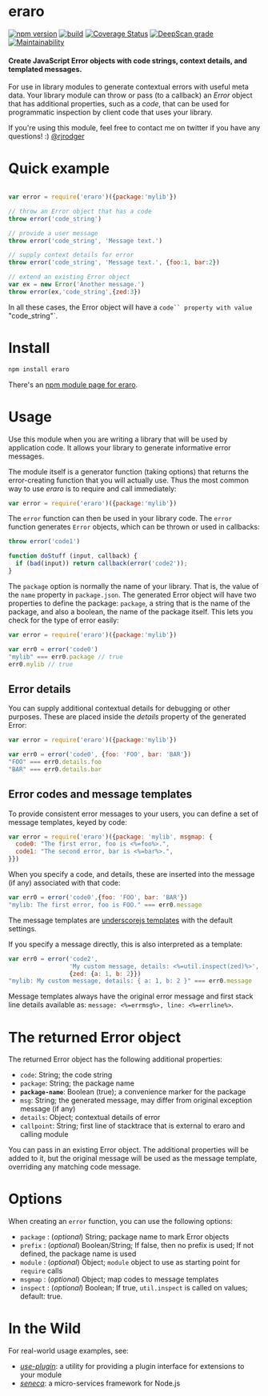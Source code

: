 eraro
=====

[![npm version][npm-badge]][npm-url]
[![build](https://github.com/rjrodger/eraro/actions/workflows/build.yml/badge.svg)](https://github.com/rjrodger/eraro/actions/workflows/build.yml)
[![Coverage Status][coveralls-badge]][coveralls-url]
[![DeepScan grade](https://deepscan.io/api/teams/5016/projects/25452/branches/796922/badge/grade.svg)](https://deepscan.io/dashboard#view=project&tid=5016&pid=25452&bid=796922)
[![Maintainability](https://api.codeclimate.com/v1/badges/d07c5eb44d302778bc18/maintainability)](https://codeclimate.com/github/rjrodger/eraro/maintainability)



#### Create JavaScript Error objects with code strings, context details, and templated messages.

For use in library modules to generate contextual errors with useful
meta data. Your library module can throw or pass (to a callback) an
_Error_ object that has additional properties, such as a _code_, that
can be used for programmatic inspection by client code that uses your
library.

If you're using this module, feel free to contact me on twitter if you have any questions! :) [@rjrodger](http://twitter.com/rjrodger)


# Quick example

```JavaScript

var error = require('eraro')({package:'mylib'})

// throw an Error object that has a code
throw error('code_string')

// provide a user message
throw error('code_string', 'Message text.')

// supply context details for error
throw error('code_string', 'Message text.', {foo:1, bar:2})

// extend an existing Error object
var ex = new Error('Another message.')
throw error(ex,'code_string',{zed:3})
```

In all these cases, the Error object will have a `code`` property with
value `"code_string"`.


# Install

```bash
npm install eraro
```

There's an [npm module page for eraro](https://www.npmjs.org/package/eraro).


# Usage

Use this module when you are writing a library that will be used by
application code. It allows your library to generate informative error messages.

The module itself is a generator function (taking options) that
returns the error-creating function that you will actually use. Thus
the most common way to use _eraro_ is to require and call immediately:

```JavaScript
var error = require('eraro')({package:'mylib'})
```

The `error` function can then be used in your library code. The
`error` function generates `Error` objects, which can be thrown or used in callbacks:

```JavaScript
throw error('code1')

function doStuff (input, callback) {
  if (bad(input)) return callback(error('code2'));
}
```

The `package` option is normally the name of your library. That is, the value
of the `name` property in `package.json`. The generated Error object will
have two properties to define the package: `package`, a string that is
the name of the package, and also a boolean, the name of the package itself.
This lets you check for the type of error easily:

```JavaScript
var error = require('eraro')({package:'mylib'})

var err0 = error('code0')
"mylib" === err0.package // true
err0.mylib // true
```


## Error details

You can supply additional contextual details for debugging or other
purposes. These are placed inside the _details_ property of the
generated Error:

```JavaScript
var error = require('eraro')({package:'mylib'})

var err0 = error('code0', {foo: 'FOO', bar: 'BAR'})
"FOO" === err0.details.foo
"BAR" === err0.details.bar
```


## Error codes and message templates

To provide consistent error messages to your users, you can define a set of message templates, keyed by code:

```JavaScript
var error = require('eraro')({package: 'mylib', msgmap: {
  code0: "The first error, foo is <%=foo%>.",
  code1: "The second error, bar is <%=bar%>.",
}})
```

When you specify a code, and details, these are inserted into the message (if any) associated with that code:

```JavaScript
var err0 = error('code0',{foo: 'FOO', bar: 'BAR'})
"mylib: The first error, foo is FOO." === err0.message
```

The message templates are [underscorejs templates](http://underscorejs.org/#template)
with the default settings.

If you specify a message directly, this is also interpreted as a template:

```JavaScript
var err0 = error('code2',
                 'My custom message, details: <%=util.inspect(zed)%>',
                 {zed: {a: 1, b: 2}})
"mylib: My custom message, details: { a: 1, b: 2 }" === err0.message
```

Message templates always have the original error message and first
stack line details available as: `message: <%=errmsg%>, line:
<%=errline%>`.


# The returned Error object

The returned Error object has the following additional properties:

   * `code`: String; the code string
   * `package`: String; the package name
   * **`package-name`**: Boolean (true); a convenience marker for the package
   * `msg`: String; the generated message, may differ from original exception message (if any)
   * `details`: Object; contextual details of error
   * `callpoint`: String; first line of stacktrace that is external to eraro and calling module

You can pass in an existing Error object. The additional properties
will be added to it, but the original message will be used as the
message template, overriding any matching code message.


# Options

When creating an `error` function, you can use the following options:

   * `package` : (_optional_) String; package name to mark Error objects
   * `prefix`  : (_optional_) Boolean/String; If false, then no prefix is used; If not defined, the package name is used
   * `module`  : (_optional_) Object; `module` object to use as starting point for `require` calls
   * `msgmap`  : (_optional_) Object; map codes to message templates
   * `inspect` : (_optional_) Boolean; If true, `util.inspect` is called on values; default: true.


# In the Wild

For real-world usage examples, see:

  * _[use-plugin](http://github.com/rjrodger/use-plugin)_: a utility for providing a plugin interface for extensions to your module
  * _[seneca](http://github.com/rjrodger/seneca)_: a micro-services framework for Node.js


[npm-badge]: https://badge.fury.io/js/eraro.svg
[npm-url]: https://badge.fury.io/js/eraro
[travis-badge]: https://api.travis-ci.org/rjrodger/eraro.svg
[travis-url]: https://travis-ci.org/rjrodger/eraro
[coveralls-badge]:https://coveralls.io/repos/rjrodger/eraro/badge.svg?branch=master&service=github
[coveralls-url]: https://coveralls.io/github/rjrodger/eraro?branch=master
[david-badge]: https://david-dm.org/rjrodger/eraro.svg
[david-url]: https://david-dm.org/rjrodger/eraro

